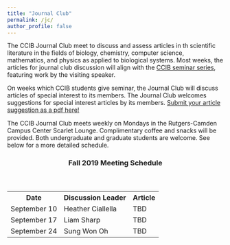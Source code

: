 ```yaml
---
title: "Journal Club"
permalink: /jc/
author_profile: false
---
```


The CCIB Journal Club meet to discuss and assess articles in th scientific literature in the fields of biology, chemistry, computer science, mathematics, and physics as applied to biological systems. Most weeks, the articles for journal club discussion will align with the <a href="https://ccib.camden.rutgers.edu/seminars/">CCIB seminar series</a>, featuring work by the visiting speaker.

On weeks which CCIB students give seminar, the Journal Club will discuss articles of special interest to its members. The Journal Club welcomes suggestions for special interest articles by its members. <a href="https://www.dropbox.com/request/05bGxvuzKun0YtdVWykJ?oref=e">Submit your article suggestion as a pdf here!</a>

The CCIB Journal Club meets weekly on Mondays in the Rutgers-Camden Campus Center Scarlet Lounge. Complimentary coffee and snacks will be provided. Both undergraduate and graduate students are welcome. See below for a more detailed schedule.

<header>
  <h3>Fall 2019 Meeting Schedule</h3>
 </header>

<table style="width:100%">
  <tr>
    <th>Date</th>
    <th>Discussion Leader</th> 
    <th>Article</th>
  </tr>
  <tr>
    <td>September 10</td>
    <td>Heather Ciallella</td> 
    <td>TBD</td>
  </tr>
  <tr>
    <td>September 17</td>
    <td>Liam Sharp</td> 
    <td>TBD</td>
  </tr>
  <tr>
    <td>September 24</td>
    <td>Sung Won Oh</td> 
    <td>TBD</td>
  </tr>
</table>
